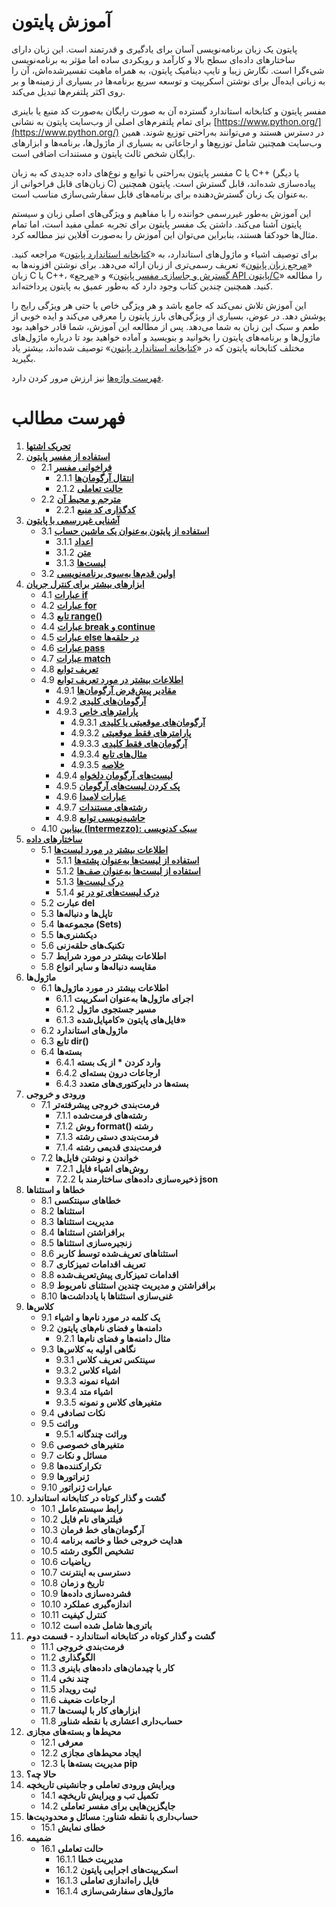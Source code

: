# آموزش پایتون

پایتون یک زبان برنامه‌نویسی آسان برای یادگیری و قدرتمند است. این زبان دارای ساختارهای داده‌ای سطح بالا و کارآمد و رویکردی ساده اما مؤثر به برنامه‌نویسی شیءگرا است. نگارش زیبا و تایپ دینامیک پایتون، به همراه ماهیت تفسیرشده‌اش، آن را به زبانی ایده‌آل برای نوشتن اسکریپت و توسعه سریع برنامه‌ها در بسیاری از زمینه‌ها و بر روی اکثر پلتفرم‌ها تبدیل می‌کند.

مفسر پایتون و کتابخانه استاندارد گسترده آن به صورت رایگان به‌صورت کد منبع یا باینری برای تمام پلتفرم‌های اصلی از وب‌سایت پایتون به نشانی [https://www.python.org/](https://www.python.org/) در دسترس هستند و می‌توانند به‌راحتی توزیع شوند. همین وب‌سایت همچنین شامل توزیع‌ها و ارجاعاتی به بسیاری از ماژول‌ها، برنامه‌ها و ابزارهای رایگان شخص ثالث پایتون و مستندات اضافی است.

مفسر پایتون به‌راحتی با توابع و نوع‌های داده جدیدی که به زبان C یا C++ (یا دیگر زبان‌های قابل فراخوانی از C) پیاده‌سازی شده‌اند، قابل گسترش است. پایتون همچنین به‌عنوان یک زبان گسترش‌دهنده برای برنامه‌های قابل سفارشی‌سازی مناسب است.

این آموزش به‌طور غیررسمی خواننده را با مفاهیم و ویژگی‌های اصلی زبان و سیستم پایتون آشنا می‌کند. داشتن یک مفسر پایتون برای تجربه عملی مفید است، اما تمام مثال‌ها خودکفا هستند، بنابراین می‌توان این آموزش را به‌صورت آفلاین نیز مطالعه کرد.

برای توصیف اشیاء و ماژول‌های استاندارد، به «[کتابخانه استاندارد پایتون](https://docs.python.org/3/library/index.html#library-index)» مراجعه کنید. «[مرجع زبان پایتون](https://docs.python.org/3/reference/index.html#reference-index)» تعریف رسمی‌تری از زبان ارائه می‌دهد. برای نوشتن افزونه‌ها به زبان C یا C++، «[گسترش و جاسازی مفسر پایتون](https://docs.python.org/3/extending/index.html#extending-index)» و «[مرجع API پایتون/C](https://docs.python.org/3/c-api/index.html#c-api-index)» را مطالعه کنید. همچنین چندین کتاب وجود دارد که به‌طور عمیق به پایتون پرداخته‌اند.

این آموزش تلاش نمی‌کند که جامع باشد و هر ویژگی خاص یا حتی هر ویژگی رایج را پوشش دهد. در عوض، بسیاری از ویژگی‌های بارز پایتون را معرفی می‌کند و ایده خوبی از طعم و سبک این زبان به شما می‌دهد. پس از مطالعه این آموزش، شما قادر خواهید بود ماژول‌ها و برنامه‌های پایتون را بخوانید و بنویسید و آماده خواهید بود تا درباره ماژول‌های مختلف کتابخانه پایتون که در «[کتابخانه استاندارد پایتون](https://docs.python.org/3/library/index.html#library-index)» توصیف شده‌اند، بیشتر یاد بگیرید.

[فهرست واژه‌ها](https://docs.python.org/3/glossary.html#glossary) نیز ارزش مرور کردن دارد.

# فهرست مطالب

1. **[تحریک اشتها](https://github.com/BDadmehr0/Docs-Python-3/blob/main/1/appetite.md)**
2. **[استفاده از مفسر پایتون](https://github.com/BDadmehr0/Docs-Python-3/blob/main/2/interpreter.md)**
   - 2.1 **[فراخوانی مفسر](https://github.com/BDadmehr0/Docs-Python-3/blob/main/2/interpreter.md#21-%D9%81%D8%B1%D8%A7%D8%AE%D9%88%D8%A7%D9%86%DB%8C-%D9%85%D9%81%D8%B3%D8%B1)**
      - 2.1.1 **[انتقال آرگومان‌ها](https://github.com/BDadmehr0/Docs-Python-3/blob/main/2/interpreter.md#211-%D8%A7%D9%86%D8%AA%D9%82%D8%A7%D9%84-%D8%A2%D8%B1%DA%AF%D9%88%D9%85%D8%A7%D9%86%D9%87%D8%A7)**
      - 2.1.2 **[حالت تعاملی](https://github.com/BDadmehr0/Docs-Python-3/blob/main/2/interpreter.md#212-%D8%AD%D8%A7%D9%84%D8%AA-%D8%AA%D8%B9%D8%A7%D9%85%D9%84%DB%8C)**
   - 2.2 **[مترجم و محیط آن](https://github.com/BDadmehr0/Docs-Python-3/blob/main/2/interpreter.md#22-%D9%85%D8%AA%D8%B1%D8%AC%D9%85-%D9%88-%D9%85%D8%AD%DB%8C%D8%B7-%D8%A2%D9%86)**
      - 2.2.1 **[کدگذاری کد منبع](https://github.com/BDadmehr0/Docs-Python-3/blob/main/2/interpreter.md#22-%D9%85%D8%AA%D8%B1%D8%AC%D9%85-%D9%88-%D9%85%D8%AD%DB%8C%D8%B7-%D8%A2%D9%86)**
3. **[آشنایی غیررسمی با پایتون](https://github.com/BDadmehr0/Docs-Python-3/blob/main/3%2Fintroduction.md)**
   - 3.1 **[استفاده از پایتون به‌عنوان یک ماشین حساب](https://github.com/BDadmehr0/Docs-Python-3/blob/main/3/introduction.md#31-%D8%A7%D8%B3%D8%AA%D9%81%D8%A7%D8%AF%D9%87-%D8%A7%D8%B2-%D9%BE%D8%A7%DB%8C%D8%AA%D9%88%D9%86-%D8%A8%D9%87-%D8%B9%D9%86%D9%88%D8%A7%D9%86-%D9%85%D8%A7%D8%B4%DB%8C%D9%86-%D8%AD%D8%B3%D8%A7%D8%A8)**
      - 3.1.1 **[اعداد](https://github.com/BDadmehr0/Docs-Python-3/blob/main/3/introduction.md#311-%D8%A7%D8%B9%D8%AF%D8%A7%D8%AF)**
      - 3.1.2 **[متن](https://github.com/BDadmehr0/Docs-Python-3/blob/main/3/introduction.md#312-%D9%85%D8%AA%D9%86)**
      - 3.1.3 **[لیست‌ها](https://github.com/BDadmehr0/Docs-Python-3/blob/main/3/introduction.md#313-%D9%84%DB%8C%D8%B3%D8%AA%D9%87%D8%A7)**
   - 3.2 **[اولین قدم‌ها به‌سوی برنامه‌نویسی](https://github.com/BDadmehr0/Docs-Python-3/blob/main/3/introduction.md#32-%D8%A7%D9%88%D9%84%DB%8C%D9%86-%D9%82%D8%AF%D9%85%D9%87%D8%A7-%D8%A8%D9%87%D8%B3%D9%88%DB%8C-%D8%A8%D8%B1%D9%86%D8%A7%D9%85%D9%87%D9%86%D9%88%DB%8C%D8%B3%DB%8C)**
4. **[ابزارهای بیشتر برای کنترل جریان](https://github.com/BDadmehr0/Docs-Python-3/blob/main/4/controlflow.md)**
   - 4.1 **[عبارات if](https://github.com/BDadmehr0/Docs-Python-3/blob/main/4/controlflow.md#41-%D8%B9%D8%A8%D8%A7%D8%B1%D8%A7%D8%AA-if)**
   - 4.2 **[عبارات for](https://github.com/BDadmehr0/Docs-Python-3/blob/main/4/controlflow.md#42-%D8%B9%D8%A8%D8%A7%D8%B1%D8%A7%D8%AA-for)**
   - 4.3 **[تابع range()](https://github.com/BDadmehr0/Docs-Python-3/blob/main/4/controlflow.md#43-%D8%AA%D8%A7%D8%A8%D8%B9-range)**
   - 4.4 **[عبارات break و continue](https://github.com/BDadmehr0/Docs-Python-3/blob/main/4/controlflow.md#44-%D8%B9%D8%A8%D8%A7%D8%B1%D8%A7%D8%AA-break-%D9%88-continue)**
   - 4.5 **[عبارات else در حلقه‌ها](https://github.com/BDadmehr0/Docs-Python-3/blob/main/4/controlflow.md#45-%D8%B9%D8%A8%D8%A7%D8%B1%D8%A7%D8%AA-else-%D8%AF%D8%B1-%D8%AD%D9%84%D9%82%D9%87%D9%87%D8%A7)**
   - 4.6 **[عبارات pass](https://github.com/BDadmehr0/Docs-Python-3/blob/main/4/controlflow.md#46-%D8%B9%D8%A8%D8%A7%D8%B1%D8%A7%D8%AA-pass)**
   - 4.7 **[عبارات match](https://github.com/BDadmehr0/Docs-Python-3/blob/main/4/controlflow.md#47-%D8%B9%D8%A8%D8%A7%D8%B1%D8%A7%D8%AA-match)**
   - 4.8 **[تعریف توابع](https://github.com/BDadmehr0/Docs-Python-3/blob/main/4/controlflow.md#48-%D8%AA%D8%B9%D8%B1%DB%8C%D9%81-%D8%AA%D9%88%D8%A7%D8%A8%D8%B9)**
   - 4.9 **[اطلاعات بیشتر در مورد تعریف توابع](https://github.com/BDadmehr0/Docs-Python-3/blob/main/4/controlflow.md#49-%D8%A7%D8%B7%D9%84%D8%A7%D8%B9%D8%A7%D8%AA-%D8%A8%DB%8C%D8%B4%D8%AA%D8%B1-%D8%AF%D8%B1-%D9%85%D9%88%D8%B1%D8%AF-%D8%AA%D8%B9%D8%B1%DB%8C%D9%81-%D8%AA%D9%88%D8%A7%D8%A8%D8%B9)**
      - 4.9.1 **[مقادیر پیش‌فرض آرگومان‌ها](https://github.com/BDadmehr0/Docs-Python-3/blob/main/4/controlflow.md#491-%D9%85%D9%82%D8%A7%D8%AF%DB%8C%D8%B1-%D9%BE%DB%8C%D8%B4%D9%81%D8%B1%D8%B6-%D8%A2%D8%B1%DA%AF%D9%88%D9%85%D8%A7%D9%86%D9%87%D8%A7)**
      - 4.9.2 **[آرگومان‌های کلیدی](https://github.com/BDadmehr0/Docs-Python-3/blob/main/4/controlflow.md#492-%D8%A2%D8%B1%DA%AF%D9%88%D9%85%D8%A7%D9%86%D9%87%D8%A7%DB%8C-%DA%A9%D9%84%DB%8C%D8%AF%DB%8C)**
      - 4.9.3 **[پارامترهای خاص](https://github.com/BDadmehr0/Docs-Python-3/blob/main/4/controlflow.md#493-%D9%BE%D8%A7%D8%B1%D8%A7%D9%85%D8%AA%D8%B1%D9%87%D8%A7%DB%8C-%D8%AE%D8%A7%D8%B5)**
         - 4.9.3.1 **[آرگومان‌های موقعیتی یا کلیدی](https://github.com/BDadmehr0/Docs-Python-3/blob/main/4/controlflow.md#4931-%D8%A2%D8%B1%DA%AF%D9%88%D9%85%D8%A7%D9%86%D9%87%D8%A7%DB%8C-%D9%85%D9%88%D9%82%D8%B9%DB%8C%D8%AA%DB%8C-%DB%8C%D8%A7-%DA%A9%D9%84%DB%8C%D8%AF%DB%8C)**
         - 4.9.3.2 **[پارامترهای فقط موقعیتی](https://github.com/BDadmehr0/Docs-Python-3/blob/main/4/controlflow.md#4932-%D9%BE%D8%A7%D8%B1%D8%A7%D9%85%D8%AA%D8%B1%D9%87%D8%A7%DB%8C-%D9%81%D9%82%D8%B7-%D9%85%D9%88%D9%82%D8%B9%DB%8C%D8%AA%DB%8C)**
         - 4.9.3.3 **[آرگومان‌های فقط کلیدی](https://github.com/BDadmehr0/Docs-Python-3/blob/main/4/controlflow.md#4933-%D8%A2%D8%B1%DA%AF%D9%88%D9%85%D8%A7%D9%86%D9%87%D8%A7%DB%8C-%D9%81%D9%82%D8%B7-%DA%A9%D9%84%DB%8C%D8%AF%DB%8C)**
         - 4.9.3.4 **[مثال‌های تابع](https://github.com/BDadmehr0/Docs-Python-3/blob/main/4/controlflow.md#4934-%D9%85%D8%AB%D8%A7%D9%84%D9%87%D8%A7%DB%8C-%D8%AA%D8%A7%D8%A8%D8%B9)**
         - 4.9.3.5 **[خلاصه](https://github.com/BDadmehr0/Docs-Python-3/blob/main/4/controlflow.md#4935-%D8%AE%D9%84%D8%A7%D8%B5%D9%87)**
      - 4.9.4 **[لیست‌های آرگومان دلخواه](https://github.com/BDadmehr0/Docs-Python-3/blob/main/4/controlflow.md#494-%D9%84%DB%8C%D8%B3%D8%AA%D9%87%D8%A7%DB%8C-%D8%A2%D8%B1%DA%AF%D9%88%D9%85%D8%A7%D9%86-%D8%AF%D9%84%D8%AE%D9%88%D8%A7%D9%87)**
      - 4.9.5 **[پک کردن لیست‌های آرگومان](https://github.com/BDadmehr0/Docs-Python-3/blob/main/4/controlflow.md#495-%D9%BE%DA%A9-%DA%A9%D8%B1%D8%AF%D9%86-%D9%84%DB%8C%D8%B3%D8%AA%D9%87%D8%A7%DB%8C-%D8%A2%D8%B1%DA%AF%D9%88%D9%85%D8%A7%D9%86)**
      - 4.9.6 **[عبارات لامبدا](https://github.com/BDadmehr0/Docs-Python-3/blob/main/4/controlflow.md#496-%D8%B9%D8%A8%D8%A7%D8%B1%D8%A7%D8%AA-%D9%84%D8%A7%D9%85%D8%A8%D8%AF%D8%A7)**
      - 4.9.7 **[رشته‌های مستندات](https://github.com/BDadmehr0/Docs-Python-3/blob/main/4/controlflow.md#497-%D8%B1%D8%B4%D8%AA%D9%87%D9%87%D8%A7%DB%8C-%D9%85%D8%B3%D8%AA%D9%86%D8%AF%D8%A7%D8%AA)**
      - 4.9.8 **[حاشیه‌نویسی توابع](https://github.com/BDadmehr0/Docs-Python-3/blob/main/4/controlflow.md#498-%D8%AD%D8%A7%D8%B4%DB%8C%D9%87%D9%86%D9%88%DB%8C%D8%B3%DB%8C-%D8%AA%D9%88%D8%A7%D8%A8%D8%B9)**
   - 4.10 **[بینابین (Intermezzo): سبک کدنویسی](https://github.com/BDadmehr0/Docs-Python-3/blob/main/4/controlflow.md#410-%D8%A8%DB%8C%D9%86%D8%A7%D8%A8%DB%8C%D9%86-intermezzo-%D8%B3%D8%A8%DA%A9-%DA%A9%D8%AF%D9%86%D9%88%DB%8C%D8%B3%DB%8C)**
5. **[ساختارهای داده](https://github.com/BDadmehr0/Docs-Python-3/blob/main/5/datastructures.md)**
   - 5.1 **[اطلاعات بیشتر در مورد لیست‌ها](https://github.com/BDadmehr0/Docs-Python-3/blob/main/5/datastructures.md#51-%D8%A7%D8%B7%D9%84%D8%A7%D8%B9%D8%A7%D8%AA-%D8%A8%DB%8C%D8%B4%D8%AA%D8%B1-%D8%AF%D8%B1-%D9%85%D9%88%D8%B1%D8%AF-%D9%84%DB%8C%D8%B3%D8%AA%D9%87%D8%A7)**
      - 5.1.1 **[استفاده از لیست‌ها به‌عنوان پشته‌ها](https://github.com/BDadmehr0/Docs-Python-3/blob/main/5/datastructures.md#511-%D8%A7%D8%B3%D8%AA%D9%81%D8%A7%D8%AF%D9%87-%D8%A7%D8%B2-%D9%84%DB%8C%D8%B3%D8%AA%D9%87%D8%A7-%D8%A8%D9%87%D8%B9%D9%86%D9%88%D8%A7%D9%86-%D9%BE%D8%B4%D8%AA%D9%87%D9%87%D8%A7)**
      - 5.1.2 **[استفاده از لیست‌ها به‌عنوان صف‌ها](https://github.com/BDadmehr0/Docs-Python-3/blob/main/5/datastructures.md#512-%D8%A7%D8%B3%D8%AA%D9%81%D8%A7%D8%AF%D9%87-%D8%A7%D8%B2-%D9%84%DB%8C%D8%B3%D8%AA%D9%87%D8%A7-%D8%A8%D9%87%D8%B9%D9%86%D9%88%D8%A7%D9%86-%D8%B5%D9%81%D9%87%D8%A7)**
      - 5.1.3 **[درک لیست‌ها](https://github.com/BDadmehr0/Docs-Python-3/blob/main/5/datastructures.md#513-%D8%AF%D8%B1%DA%A9-%D9%84%DB%8C%D8%B3%D8%AA%D9%87%D8%A7)**
      - 5.1.4 **[درک لیست‌های تو در تو](https://github.com/BDadmehr0/Docs-Python-3/blob/main/5/datastructures.md#514-%D8%AF%D8%B1%DA%A9-%D9%84%DB%8C%D8%B3%D8%AA%D9%87%D8%A7%DB%8C-%D8%AA%D9%88-%D8%AF%D8%B1-%D8%AA%D9%88)**
   - 5.2 **عبارت del**
   - 5.3 **تاپل‌ها و دنباله‌ها**
   - 5.4 **مجموعه‌ها (Sets)**
   - 5.5 **دیکشنری‌ها**
   - 5.6 **تکنیک‌های حلقه‌زنی**
   - 5.7 **اطلاعات بیشتر در مورد شرایط**
   - 5.8 **مقایسه دنباله‌ها و سایر انواع**
6. **ماژول‌ها**
   - 6.1 **اطلاعات بیشتر در مورد ماژول‌ها**
      - 6.1.1 **اجرای ماژول‌ها به‌عنوان اسکریپت**
      - 6.1.2 **مسیر جستجوی ماژول**
      - 6.1.3 **فایل‌های پایتون «کامپایل‌شده»**
   - 6.2 **ماژول‌های استاندارد**
   - 6.3 **تابع dir()**
   - 6.4 **بسته‌ها**
      - 6.4.1 **وارد کردن * از یک بسته**
      - 6.4.2 **ارجاعات درون بسته‌ای**
      - 6.4.3 **بسته‌ها در دایرکتوری‌های متعدد**
7. **ورودی و خروجی**
   - 7.1 **فرمت‌بندی خروجی پیشرفته‌تر**
      - 7.1.1 **رشته‌های فرمت‌شده**
      - 7.1.2 **روش format() رشته**
      - 7.1.3 **فرمت‌بندی دستی رشته**
      - 7.1.4 **فرمت‌بندی قدیمی رشته**
   - 7.2 **خواندن و نوشتن فایل‌ها**
      - 7.2.1 **روش‌های اشیاء فایل**
      - 7.2.2 **ذخیره‌سازی داده‌های ساختارمند با json**
8. **خطاها و استثناها**
   - 8.1 **خطاهای سینتکسی**
   - 8.2 **استثناها**
   - 8.3 **مدیریت استثناها**
   - 8.4 **برافراشتن استثناها**
   - 8.5 **زنجیره‌سازی استثناها**
   - 8.6 **استثناهای تعریف‌شده توسط کاربر**
   - 8.7 **تعریف اقدامات تمیزکاری**
   - 8.8 **اقدامات تمیزکاری پیش‌تعریف‌شده**
   - 8.9 **برافراشتن و مدیریت چندین استثنای نامربوط**
   - 8.10 **غنی‌سازی استثناها با یادداشت‌ها**
9. **کلاس‌ها**
   - 9.1 **یک کلمه در مورد نام‌ها و اشیاء**
   - 9.2 **دامنه‌ها و فضای نام‌های پایتون**
      - 9.2.1 **مثال دامنه‌ها و فضای نام‌ها**
   - 9.3 **نگاهی اولیه به کلاس‌ها**
      - 9.3.1 **سینتکس تعریف کلاس**
      - 9.3.2 **اشیاء کلاس**
      - 9.3.3 **اشیاء نمونه**
      - 9.3.4 **اشیاء متد**
      - 9.3.5 **متغیرهای کلاس و نمونه**
   - 9.4 **نکات تصادفی**
   - 9.5 **وراثت**
      - 9.5.1 **وراثت چندگانه**
   - 9.6 **متغیرهای خصوصی**
   - 9.7 **مسائل و نکات**
   - 9.8 **تکرارکننده‌ها**
   - 9.9 **ژنراتورها**
   - 9.10 **عبارات ژنراتور**
10. **گشت و گذار کوتاه در کتابخانه استاندارد**
    - 10.1 **رابط سیستم‌عامل**
    - 10.2 **فیلترهای نام فایل**
    - 10.3 **آرگومان‌های خط فرمان**
    - 10.4 **هدایت خروجی خطا و خاتمه برنامه**
    - 10.5 **تشخیص الگوی رشته**
    - 10.6 **ریاضیات**
    - 10.7 **دسترسی به اینترنت**
    - 10.8 **تاریخ و زمان**
    - 10.9 **فشرده‌سازی داده‌ها**
    - 10.10 **اندازه‌گیری عملکرد**
    - 10.11 **کنترل کیفیت**
    - 10.12 **باتری‌ها شامل شده است**
11. **گشت و گذار کوتاه در کتابخانه استاندارد - قسمت دوم**
    - 11.1 **فرمت‌بندی خروجی**
    - 11.2 **الگوگذاری**
    - 11.3 **کار با چیدمان‌های داده‌های باینری**
    - 11.4 **چند نخی**
    - 11.5 **ثبت رویداد**
    - 11.6 **ارجاعات ضعیف**
    - 11.7 **ابزارهای کار با لیست‌ها**
    - 11.8 **حساب‌داری اعشاری با نقطه شناور**
12. **محیط‌ها و بسته‌های مجازی**
    - 12.1 **معرفی**
    - 12.2 **ایجاد محیط‌های مجازی**
    - 12.3 **مدیریت بسته‌ها با pip**
13. **حالا چه؟**
14. **ویرایش ورودی تعاملی و جانشینی تاریخچه**
    - 14.1 **تکمیل تب و ویرایش تاریخچه**
    - 14.2 **جایگزین‌هایی برای مفسر تعاملی**
15. **حساب‌داری با نقطه شناور: مسائل و محدودیت‌ها**
    - 15.1 **خطای نمایش**
16. **ضمیمه**
    - 16.1 **حالت تعاملی**
       - 16.1.1 **مدیریت خطا**
       - 16.1.2 **اسکریپت‌های اجرایی پایتون**
       - 16.1.3 **فایل راه‌اندازی تعاملی**
       - 16.1.4 **ماژول‌های سفارشی‌سازی**
